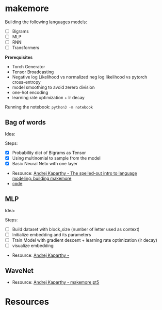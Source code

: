# makemore

Building the following languages models:
- [ ] Bigrams
- [ ] MLP
- [ ] RNN
- [ ] Transformers

**Prerequisites**

- Torch Generator
- Tensor Broadcasting
- Negative log Likelihood vs normalized neg log likelihood vs pytorch cross-entropy
- model smoothing to avoid zerero division
- one-hot encoding
- learning rate optimization + lr decay

Running the notebook: `python3 -m notebook`

## Bag of words

Idea:


Steps:
- [X] Probability dict of Bigrams as Tensor
- [X] Using multinomial to sample from the model
- [X] Basic Neural Neto with one layer

- Resource: [Andrej Kaparthy - The spelled-out intro to language modeling: building makemore](https://www.youtube.com/watch?v=PaCmpygFfXo&list=PLAqhIrjkxbuWI23v9cThsA9GvCAUhRvKZ&index=2&ab_channel=AndrejKarpathy)
- [code](https://github.com/karpathy/nn-zero-to-hero/blob/master/lectures/makemore/makemore_part1_bigrams.ipynb)

## MLP

Idea:


Steps:
- [ ] Build dataset with block_size (number of letter used as context)
- [ ] Initialize embedding and its parameters
- [ ] Train Model with gradient descent + learning rate optimization (lr decay)
- [ ] visualize embedding

- Resource: [Andrej Kaparthy - ](https://www.youtube.com/watch?v=TCH_1BHY58I&list=PLAqhIrjkxbuWI23v9cThsA9GvCAUhRvKZ&index=4&ab_channel=AndrejKarpathy)

## WaveNet


- Resource: [Andrej Kaparthy - makemore pt5](https://www.youtube.com/watch?v=t3YJ5hKiMQ0)


# Resources


